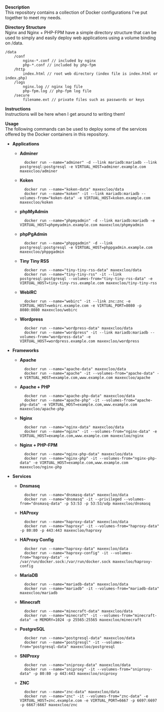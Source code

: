 **Description**  
This repository contains a collection of Docker configurations I've put together to meet my needs.

**Directory Structure**  
Nginx and Nginx + PHP-FPM have a simple directory structure that can be used to simply and easily deploy web applications using a volume binding on /data.

    /data
        /conf
            nginx-*.conf // included by nginx
            php-*.conf // included by php-fpm
        /http
            index.html // root web directory (index file is index.html or index.php)
        /logs
            nginx.log // nginx log file
            php-fpm.log // php-fpm log file
        /secure
            filename.ext // private files such as passwords or keys

**Instructions**  
Instructions will be here when I get around to writing them!

**Usage**  
The following commands can be used to deploy some of the services offered by the Docker containers in this repository.

- **Applications**

  - **Adminer**

          docker run --name="adminer" -d --link mariadb:mariadb --link postgresql:postgresql -e VIRTUAL_HOST=adminer.example.com maxexcloo/adminer

  - **Koken**

          docker run --name="koken-data" maxexcloo/data
          docker run --name="koken" -it --link mariadb:mariadb --volumes-from="koken-data" -e VIRTUAL_HOST=koken.example.com maxexcloo/koken

  - **phpMyAdmin**

          docker run --name="phpmyadmin" -d --link mariadb:mariadb -e VIRTUAL_HOST=phpmyadmin.example.com maxexcloo/phpmyadmin

  - **phpPgAdmin**

          docker run --name="phppgadmin" -d --link postgresql:postgresql -e VIRTUAL_HOST=phppgadmin.example.com maxexcloo/phppgadmin

  - **Tiny Tiny RSS**

          docker run --name="tiny-tiny-rss-data" maxexcloo/data
          docker run --name="tiny-tiny-rss" -it --link postgresql:postgresql --volumes-from="tiny-tiny-rss-data" -e VIRTUAL_HOST=tiny-tiny-rss.example.com maxexcloo/tiny-tiny-rss

  - **WebIRC**

          docker run --name="webirc" -it --link znc:znc -e VIRTUAL_HOST=webirc.example.com -e VIRTUAL_PORT=8080 -p 8080:8080 maxexcloo/webirc

  - **Wordpress**

          docker run --name="wordpress-data" maxexcloo/data
          docker run --name="wordpress" -it --link mariadb:mariadb --volumes-from="wordpress-data" -e VIRTUAL_HOST=wordpress.example.com maxexcloo/wordpress

- **Frameworks**

  - **Apache**

          docker run --name="apache-data" maxexcloo/data
          docker run --name="apache" -it --volumes-from="apache-data" -e VIRTUAL_HOST=example.com,www.example.com maxexcloo/apache

  - **Apache + PHP**

          docker run --name="apache-php-data" maxexcloo/data
          docker run --name="apache-php" -it --volumes-from="apache-php-data" -e VIRTUAL_HOST=example.com,www.example.com maxexcloo/apache-php

  - **Nginx**

          docker run --name="nginx-data" maxexcloo/data
          docker run --name="nginx" -it --volumes-from="nginx-data" -e VIRTUAL_HOST=example.com,www.example.com maxexcloo/nginx

  - **Nginx + PHP-FPM**

          docker run --name="nginx-php-data" maxexcloo/data
          docker run --name="nginx-php" -it --volumes-from="nginx-php-data" -e VIRTUAL_HOST=example.com,www.example.com maxexcloo/nginx-php

- **Services**

  - **Dnsmasq**

          docker run --name="dnsmasq-data" maxexcloo/data
          docker run --name="dnsmasq" -it --privileged --volumes-from="dnsmasq-data" -p 53:53 -p 53:53/udp maxexcloo/dnsmasq

  - **HAProxy**

          docker run --name="haproxy-data" maxexcloo/data
          docker run --name="haproxy" -it --volumes-from="haproxy-data" -p 80:80 -p 443:443 maxexcloo/haproxy

  - **HAProxy Config**

          docker run --name="haproxy-data" maxexcloo/data
          docker run --name="haproxy-config" -it --volumes-from="haproxy-data" -v /var/run/docker.sock:/var/run/docker.sock maxexcloo/haproxy-config

  - **MariaDB** 

          docker run --name="mariadb-data" maxexcloo/data
          docker run --name="mariadb" -it --volumes-from="mariadb-data" maxexcloo/mariadb

  - **Minecraft**

          docker run --name="minecraft-data" maxexcloo/data
          docker run --name="minecraft" -it --volumes-from="minecraft-data" -e MEMORY=1024 -p 25565:25565 maxexcloo/minecraft

  - **PostgreSQL**

          docker run --name="postgresql-data" maxexcloo/data
          docker run --name="postgresql" -it --volumes-from="postgresql-data" maxexcloo/postgresql

  - **SNIProxy**

          docker run --name="sniproxy-data" maxexcloo/data
          docker run --name="sniproxy" -it --volumes-from="sniproxy-data" -p 80:80 -p 443:443 maxexcloo/sniproxy

  - **ZNC**

          docker run --name="znc-data" maxexcloo/data
          docker run --name="znc" -it --volumes-from="znc-data" -e VIRTUAL_HOST=znc.example.com -e VIRTUAL_PORT=6667 -p 6697:6697 -p 6667:6667 maxexcloo/znc
